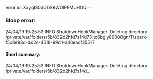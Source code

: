 error id: XxygI80dODS9W0lPEMUHOQ==
### Bloop error:

24/04/19 19:25:53 INFO ShutdownHookManager: Deleting directory /private/var/folders/5b/832d2hfd7s14d73ltc6bgly80000gn/T/spark-f5c8e93d-dd2c-4518-99d1-a46eacf35517
#### Short summary: 

24/04/19 19:25:53 INFO ShutdownHookManager: Deleting directory /private/var/folders/5b/832d2hfd7s14d...